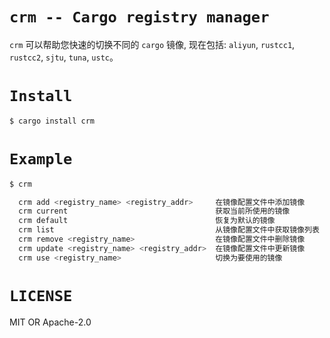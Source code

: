 # `crm -- Cargo registry manager`

`crm` 可以帮助您快速的切换不同的 `cargo` 镜像, 现在包括: `aliyun`, `rustcc1`, `rustcc2`, `sjtu`, `tuna`, `ustc`。

# `Install`

```bash
$ cargo install crm
```

# `Example`

```bash
$ crm

  crm add <registry_name> <registry_addr>     在镜像配置文件中添加镜像
  crm current                                 获取当前所使用的镜像
  crm default                                 恢复为默认的镜像
  crm list                                    从镜像配置文件中获取镜像列表
  crm remove <registry_name>                  在镜像配置文件中删除镜像
  crm update <registry_name> <registry_addr>  在镜像配置文件中更新镜像
  crm use <registry_name>                     切换为要使用的镜像
```

# `LICENSE`

MIT OR Apache-2.0
